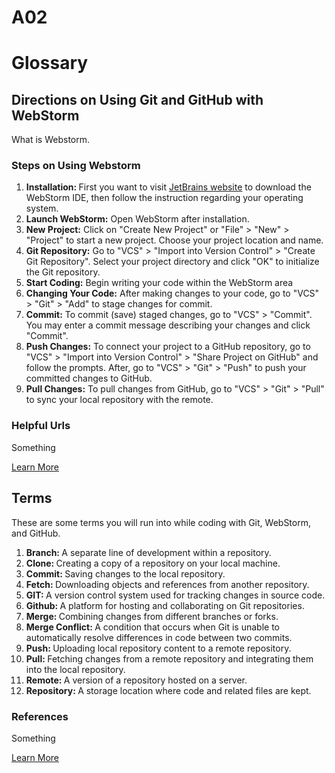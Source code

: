 # A02
<html>
<head>
<h1>Glossary</h1>
</head>
<body>
  <div id="part 1">
    <h2>Directions on Using Git and GitHub with WebStorm</h2>
    <p>What is Webstorm.</p>
    <h3>Steps on Using Webstorm</h3>
    <ol>
      <li><strong>Installation: </strong> First you want to visit <a href="https://www.jetbrains.com/webstorm/download/" target="_blank">JetBrains website</a> to download the WebStorm IDE, then follow the instruction regarding your operating system.</li>
      <li><strong>Launch WebStorm:</strong> Open WebStorm after installation.</li>
      <li><strong>New Project:</strong> Click on "Create New Project" or "File" > "New" > "Project" to start a new project. Choose your project location and name.</li>
      <li><strong>Git Repository:</strong>  Go to "VCS" > "Import into Version Control" > "Create Git Repository". Select your project directory and click "OK" to initialize the Git repository.</li>
      <li><strong>Start Coding:</strong> Begin writing your code within the WebStorm area</li>
      <li><strong>Changing Your Code:</strong> After making changes to your code, go to "VCS" > "Git" > "Add" to stage changes for commit.</li>
      <li><strong>Commit:</strong> To commit (save) staged changes, go to "VCS" > "Commit". You may enter a commit message describing your changes and click "Commit".</li>
      <li><strong>Push Changes:</strong> To connect your project to a GitHub repository, go to "VCS" > "Import into Version Control" > "Share Project on GitHub" and follow the prompts. After, go to "VCS" > "Git" > "Push" to push your committed changes to GitHub.</li>
      <li><strong>Pull Changes:</strong> To pull changes from GitHub, go to "VCS" > "Git" > "Pull" to sync your local repository with the remote.</li>
    </ol>
    <h3>Helpful Urls</h3>
 <p> Something</p>
   <a href="https://en.wikipedia.org/wiki/Brown_bear" target="_blank">Learn More</a>
     </div>
<div id="part 2">
    <h2>Terms</h2>
    <p>These are some terms you will run into while coding with Git, WebStorm, and GitHub. </p>
    <ol>
      <li><strong>Branch: </strong>A separate line of development within a repository.</li>
      <li><strong>Clone: </strong>Creating a copy of a repository on your local machine.</li>
      <li><strong>Commit: </strong>Saving changes to the local repository.</li>
      <li><strong>Fetch: </strong>Downloading objects and references from another repository.</li>
      <li><strong>GIT: </strong>A version control system used for tracking changes in source code.</li>
      <li><strong>Github: </strong>A platform for hosting and collaborating on Git repositories.</li>
      <li><strong>Merge: </strong>Combining changes from different branches or forks.</li>
      <li><strong>Merge Conflict: </strong>A condition that occurs when Git is unable to automatically resolve differences in code between two commits.</li>
      <li><strong>Push: </strong>Uploading local repository content to a remote repository.</li>
      <li><strong>Pull: </strong>Fetching changes from a remote repository and integrating them into the local repository.</li>
      <li><strong>Remote: </strong>A version of a repository hosted on a server.</li>
      <li><strong>Repository: </strong>A storage location where code and related files are kept.</li>
    </ol>
    <h3>References</h3>
 <p> Something</p>
   <a href="https://en.wikipedia.org/wiki/Brown_bear" target="_blank">Learn More</a>
    </div>
</body>

</html>
